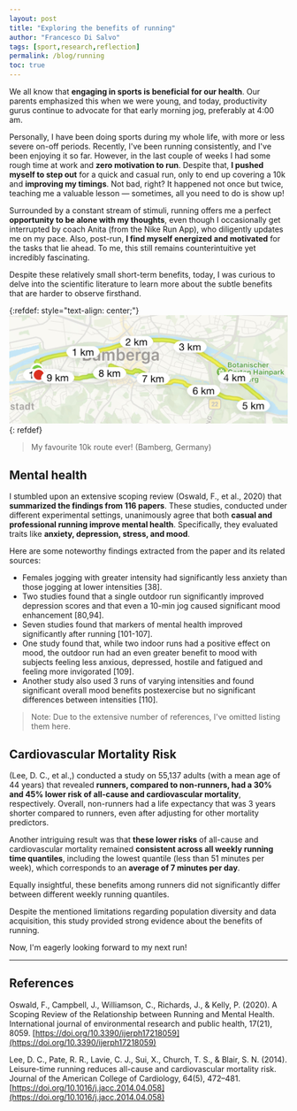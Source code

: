 ```yaml
---
layout: post
title: "Exploring the benefits of running"
author: "Francesco Di Salvo"
tags: [sport,research,reflection]
permalink: /blog/running
toc: true
---
```


We all know that **engaging in sports is beneficial for our health**. Our parents emphasized this when we were young, and today, productivity gurus continue to advocate for that early morning jog, preferably at 4:00 am.

Personally, I have been doing sports during my whole life, with more or less severe on-off periods. Recently, I've been running consistently, and I've been enjoying it so far. However, in the last couple of weeks I had some rough time at work and **zero motivation to run**. 
Despite that, **I pushed myself to step out** for a quick and casual run, only to end up covering a 10k and **improving my timings**. Not bad, right? It happened not once but twice, teaching me a valuable lesson — sometimes, all you need to do is show up!

Surrounded by a constant stream of stimuli, running offers me a perfect **opportunity to be alone with my thoughts**, even though I occasionally get interrupted by coach Anita (from the Nike Run App), who diligently updates me on my pace. Also, post-run, **I find myself energized and motivated** for the tasks that lie ahead. To me, this still remains counterintuitive yet incredibly fascinating.

Despite these relatively small short-term benefits, today, I was curious to delve into the scientific literature to learn more about the subtle benefits that are harder to observe firsthand.

{:refdef: style="text-align: center;"}
![Figure](../assets/articles/running-10k.jpg)
{: refdef}
> My favourite 10k route ever! (Bamberg, Germany)

## Mental health

I stumbled upon an extensive scoping review (Oswald, F., et al., 2020) that **summarized the findings from 116 papers**. These studies, conducted under different experimental settings, unanimously agree that both **casual and professional running improve mental health**. Specifically, they evaluated traits like **anxiety, depression, stress, and mood**.

Here are some noteworthy findings extracted from the paper and its related sources:

* Females jogging with greater intensity had significantly less anxiety than those jogging at lower intensities [38].
* Two studies found that a single outdoor run significantly improved depression scores and that even a 10-min jog caused significant mood enhancement [80,94].
* Seven studies found that markers of mental health improved significantly after running [101-107].
* One study found that, while two indoor runs had a positive effect on mood, the outdoor run had an even greater benefit to mood with subjects feeling less anxious, depressed, hostile and fatigued and feeling more invigorated [109].
* Another study also used 3 runs of varying intensities and found significant overall mood benefits postexercise but no significant differences between intensities [110].

> Note: Due to the extensive number of references, I've omitted listing them here.

## Cardiovascular Mortality Risk

(Lee, D. C., et al.,) conducted a study on 55,137 adults (with a mean age of 44 years) that revealed **runners, compared to non-runners, had a 30% and 45% lower risk of all-cause and cardiovascular mortality**, respectively. Overall, non-runners had a life expectancy that was 3 years shorter compared to runners, even after adjusting for other mortality predictors.

Another intriguing result was that **these lower risks** of all-cause and cardiovascular mortality remained **consistent across all weekly running time quantiles**, including the lowest quantile (less than 51 minutes per week), which corresponds to an **average of 7 minutes per day**.

Equally insightful, these benefits among runners did not significantly differ between different weekly running quantiles.

Despite the mentioned limitations regarding population diversity and data acquisition, this study provided strong evidence about the benefits of running.

Now, I'm eagerly looking forward to my next run!

---

## References

Oswald, F., Campbell, J., Williamson, C., Richards, J., & Kelly, P. (2020). A Scoping Review of the Relationship between Running and Mental Health. International journal of environmental research and public health, 17(21), 8059. [https://doi.org/10.3390/ijerph17218059](https://doi.org/10.3390/ijerph17218059)

Lee, D. C., Pate, R. R., Lavie, C. J., Sui, X., Church, T. S., & Blair, S. N. (2014). Leisure-time running reduces all-cause and cardiovascular mortality risk. Journal of the American College of Cardiology, 64(5), 472–481. [https://doi.org/10.1016/j.jacc.2014.04.058](https://doi.org/10.1016/j.jacc.2014.04.058)